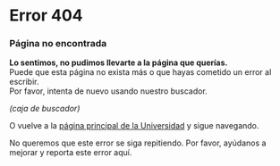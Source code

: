 # Error 404

### Página no encontrada

**Lo sentimos, no pudimos llevarte a la página que querías.**  
Puede que esta página no exista más o que hayas cometido un error al escribir.  
Por favor, intenta de nuevo usando nuestro buscador.

_\(caja de buscador\)_

O vuelve a la [página principal de la Universidad](https://www.uc.cl/) y sigue navegando.

No queremos que este error se siga repitiendo. Por favor, ayúdanos a mejorar y reporta este error aquí.


